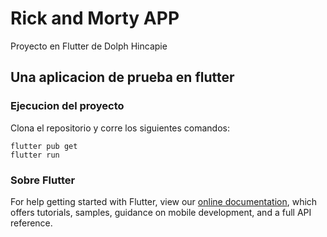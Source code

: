 # Rick and Morty APP

Proyecto en Flutter de Dolph Hincapie

## Una aplicacion de prueba en flutter

### Ejecucion del proyecto
Clona el repositorio y corre los siguientes comandos:

```
flutter pub get
flutter run
```
### Sobre Flutter
For help getting started with Flutter, view our
[online documentation](https://flutter.dev/docs), which offers tutorials,
samples, guidance on mobile development, and a full API reference.
